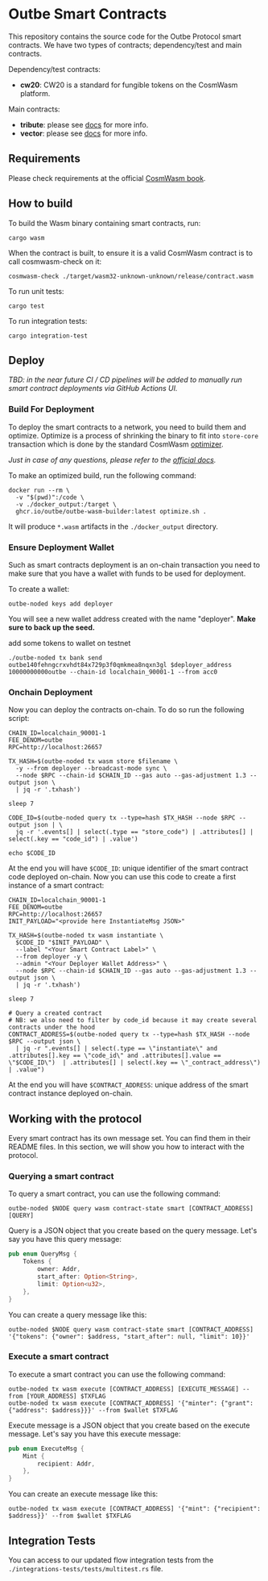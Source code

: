 # Outbe Smart Contracts

This repository contains the source code for the Outbe Protocol smart contracts.
We have two types of contracts; dependency/test and main contracts.

Dependency/test contracts:

- **cw20**: CW20 is a standard for fungible tokens on the CosmWasm platform.

Main contracts:

- **tribute**: please see [docs](contracts/tribute/README.md) for more info.
- **vector**: please see [docs](contracts/vector/README.md) for more info.

## Requirements

Please check requirements at the official [CosmWasm book](https://book.cosmwasm.com/setting-up-env.html).

## How to build

To build the Wasm binary containing smart contracts, run:

```shell
cargo wasm
```

When the contract is built, to ensure it is a valid CosmWasm contract is to call cosmwasm-check on it:

```shell
cosmwasm-check ./target/wasm32-unknown-unknown/release/contract.wasm
```

To run unit tests:

```shell
cargo test
```

To run integration tests:

```shell
cargo integration-test
```

## Deploy

_TBD: in the near future CI / CD pipelines will be added to manually run smart contract deployments
via GitHub Actions UI._

### Build For Deployment

To deploy the smart contracts to a network, you need to build them and optimize.
Optimize is a process of shrinking the binary to fit into `store-core` transaction
which is done by the standard CosmWasm [optimizer](https://github.com/CosmWasm/optimizer).

_Just in case of any questions, please refer to the [official docs](https://cosmwasm.cosmos.network/wasmd/getting-started/cli#upload-code)._

To make an optimized build, run the following command:

```shell
docker run --rm \
  -v "$(pwd)":/code \
  -v ./docker_output:/target \
  ghcr.io/outbe/outbe-wasm-builder:latest optimize.sh .
```

It will produce `*.wasm` artifacts in the `./docker_output` directory.

### Ensure Deployment Wallet

Such as smart contracts deployment is an on-chain transaction you need to make sure that
you have a wallet with funds to be used for deployment.

To create a wallet:

```shell
outbe-noded keys add deployer
```

You will see a new wallet address created with the name "deployer". **Make sure to back up the seed.**

add some tokens to wallet on testnet

```
./outbe-noded tx bank send outbe140fehngcrxvhdt84x729p3f0qmkmea8nqxn3gl $deployer_address 10000000000outbe --chain-id localchain_90001-1 --from acc0
```

### Onchain Deployment

Now you can deploy the contracts on-chain. To do so run the following script: 

```shell
CHAIN_ID=localchain_90001-1
FEE_DENOM=outbe
RPC=http://localhost:26657

TX_HASH=$(outbe-noded tx wasm store $filename \
  -y --from deployer --broadcast-mode sync \
  --node $RPC --chain-id $CHAIN_ID --gas auto --gas-adjustment 1.3 --output json \
  | jq -r '.txhash')

sleep 7

CODE_ID=$(outbe-noded query tx --type=hash $TX_HASH --node $RPC --output json | \
  jq -r '.events[] | select(.type == "store_code") | .attributes[] | select(.key == "code_id") | .value')

echo $CODE_ID
```

At the end you will have `$CODE_ID`: unique identifier of the smart contract code deployed on-chain.
Now you can use this code to create a first instance of a smart contract:

```shell
CHAIN_ID=localchain_90001-1
FEE_DENOM=outbe
RPC=http://localhost:26657
INIT_PAYLOAD="<provide here InstantiateMsg JSON>"

TX_HASH=$(outbe-noded tx wasm instantiate \
  $CODE_ID "$INIT_PAYLOAD" \
  --label "<Your Smart Contract Label>" \
  --from deployer -y \
  --admin "<Your Deployer Wallet Address>" \
  --node $RPC --chain-id $CHAIN_ID --gas auto --gas-adjustment 1.3 --output json \
  | jq -r '.txhash')

sleep 7

# Query a created contract
# NB: we also need to filter by code_id because it may create several contracts under the hood
CONTRACT_ADDRESS=$(outbe-noded query tx --type=hash $TX_HASH --node $RPC --output json \
  | jq -r ".events[] | select(.type == \"instantiate\" and .attributes[].key == \"code_id\" and .attributes[].value == \"$CODE_ID\")  | .attributes[] | select(.key == \"_contract_address\") | .value")
```

At the end you will have `$CONTRACT_ADDRESS`: unique address of the smart contract instance deployed on-chain.

## Working with the protocol

Every smart contract has its own message set. You can find them in their README files.
In this section, we will show you how to interact with the protocol.

### Querying a smart contract

To query a smart contract, you can use the following command:

```shell
outbe-noded $NODE query wasm contract-state smart [CONTRACT_ADDRESS] [QUERY]
```

Query is a JSON object that you create based on the query message. Let's say you have this query message:

```rust
pub enum QueryMsg {
    Tokens {
        owner: Addr,
        start_after: Option<String>,
        limit: Option<u32>,
    },
}
```

You can create a query message like this:

```shell
outbe-noded $NODE query wasm contract-state smart [CONTRACT_ADDRESS] '{"tokens": {"owner": $address, "start_after": null, "limit": 10}}'
```

### Execute a smart contract

To execute a smart contract you can use the following command:

```shell
outbe-noded tx wasm execute [CONTRACT_ADDRESS] [EXECUTE_MESSAGE] --from [YOUR_ADDRESS] $TXFLAG
outbe-noded tx wasm execute [CONTRACT_ADDRESS] '{"minter": {"grant": {"address": $address}}}' --from $wallet $TXFLAG
```

Execute message is a JSON object that you create based on the execute message. Let's say you have this execute message:

```rust
pub enum ExecuteMsg {
    Mint {
        recipient: Addr,
    },
}
```

You can create an execute message like this:

```shell
outbe-noded tx wasm execute [CONTRACT_ADDRESS] '{"mint": {"recipient": $address}}' --from $wallet $TXFLAG
```

## Integration Tests

You can access to our updated flow integration tests from the `./integrations-tests/tests/multitest.rs` file.
